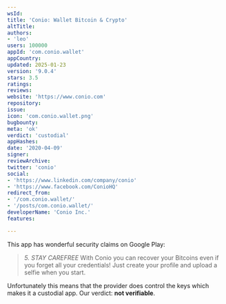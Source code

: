 ```yaml
---
wsId: 
title: 'Conio: Wallet Bitcoin & Crypto'
altTitle: 
authors:
- 'leo'
users: 100000
appId: 'com.conio.wallet'
appCountry: 
updated: 2025-01-23
version: '9.0.4'
stars: 3.5
ratings: 
reviews: 
website: 'https://www.conio.com'
repository: 
issue: 
icon: 'com.conio.wallet.png'
bugbounty: 
meta: 'ok'
verdict: 'custodial'
appHashes: 
date: '2020-04-09'
signer: 
reviewArchive: 
twitter: 'conio'
social:
- 'https://www.linkedin.com/company/conio'
- 'https://www.facebook.com/ConioHQ'
redirect_from:
- '/com.conio.wallet/'
- '/posts/com.conio.wallet/'
developerName: 'Conio Inc.'
features: 

---
```


This app has wonderful security claims on Google Play:

> *5. STAY CAREFREE* With Conio you can recover your Bitcoins even if you forget
> all your credentials! Just create your profile and upload a selfie when you
> start.

Unfortunately this means that the provider does control the keys which makes it
a custodial app. Our verdict: **not verifiable**.
